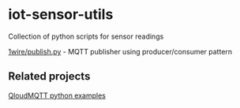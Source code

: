 # iot-sensor-utils

Collection of python scripts for sensor readings

[1wire/publish.py](1wire/publish.py) - MQTT publisher using producer/consumer pattern

## Related projects

[QloudMQTT python examples](https://github.com/CloudMQTT/python-mqtt-example/blob/master/app.py)

